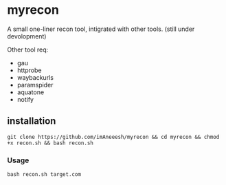 # myrecon

A small one-liner recon tool, intigrated with other tools.
(still under devolopment)

Other tool req:
* gau
* httprobe
* waybackurls
* paramspider
* aquatone
* notify

## installation
``` git clone https://github.com/imAneeesh/myrecon && cd myrecon && chmod +x recon.sh && bash recon.sh ```

### Usage
``` bash recon.sh target.com ```
